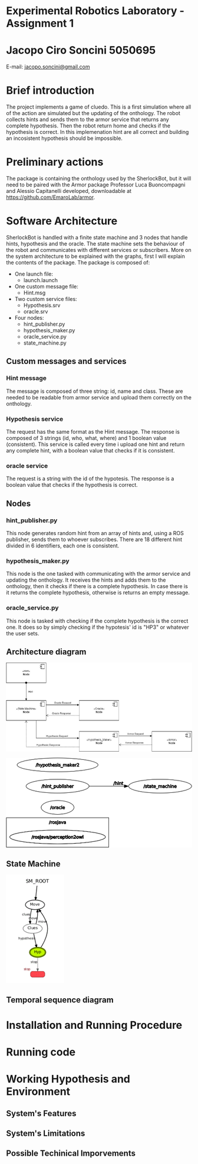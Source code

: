 # Experimental Robotics Laboratory - Assignment 1

# Jacopo Ciro Soncini 5050695
E-mail: jacopo.soncini@gmail.com

# Brief introduction
The project implements a game of cluedo. This is a first simulation where all of the action are simulated but the updating of the onthology. The robot collects hints and sends them to the armor service that returns any complete hypothesis. Then the robot return home and checks if the hypothesis is correct. In this implemenation hint are all correct and building an incosistent hypothesis should be impossible.

# Preliminary actions

The package is containing the onthology used by the SherlockBot, but it will need to be paired with the Armor package Professor Luca Buoncompagni and Alessio Capitanelli developed, downloadable at https://github.com/EmaroLab/armor. 

# Software Architecture
SherlockBot is handled with a finite state machine and 3 nodes that handle hints, hypothesis and the oracle. The state machine sets the behaviour of the robot and communicates with different services or subscribers. More on the system architecture to be explained with the graphs, first I will explain the contents of the package.
The package is composed of:
- One launch file:
    - launch.launch
- One custom message file:
    - Hint.msg
- Two custom service files:
    - Hypothesis.srv
    - oracle.srv
- Four nodes:
    - hint_publisher.py
    - hypothesis_maker.py
    - oracle_service.py
    - state_machine.py

## Custom messages and services
### Hint message
The message is composed of three string: id, name and class. These are needed to be readable from armor service and upload them correctly on the onthology.
### Hypothesis service
The request has the same format as the Hint message. The response is composed of 3 strings (id, who, what, where) and 1 boolean value (consistent). This service is called every time i upload one hint and return any complete hint, with a boolean value that checks if it is consistent.
### oracle service 
The request is a string with the id of the hypotesis. The response is a boolean value that checks if the hypothesis is correct.

## Nodes
### hint_publisher.py
This node generates random hint from an array of hints and, using a ROS publisher, sends them to whoever subscribes. There are 18 different hint divided in 6 identifiers, each one is consistent.
### hypothesis_maker.py
This node is the one tasked with communicating with the armor service and updating the onthology. It receives the hints and adds them to the onthology, then it checks if there is a complete hypothesis. In case there is it returns the complete hypothesis, otherwise is returns an empty message.
### oracle_service.py
This node is tasked with checking if the complete hypothesis is the correct one. It does so by simply checking if the hypotesis' id is "HP3" or whatever the user sets.

## Architecture diagram
![System Architecture](images/exp_rob1.jpg)

![Rqt Graph](images/rosgraph.png)

## State Machine
![State Machine](images/sm_sys.GIF)
## Temporal sequence diagram


# Installation and Running Procedure

# Running code

# Working Hypothesis and Environment

## System's Features

## System's Limitations

## Possible Techinical Imporvements


